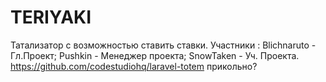# TERIYAKI
Татализатор  с возможностью  ставить ставки.
Участники :
Blichnaruto -  Гл.Проект;
Pushkin - Менеджер проекта;
SnowTaken - Уч. Проекта.
https://github.com/codestudiohq/laravel-totem 
прикольно? 
